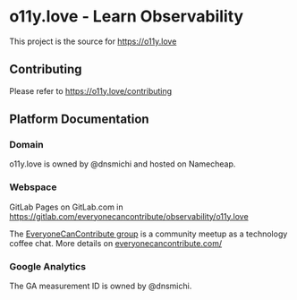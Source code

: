 
# o11y.love - Learn Observability

This project is the source for https://o11y.love

## Contributing

Please refer to https://o11y.love/contributing 

## Platform Documentation

### Domain

o11y.love is owned by @dnsmichi and hosted on Namecheap. 

### Webspace

GitLab Pages on GitLab.com in https://gitlab.com/everyonecancontribute/observability/o11y.love

The [EveryoneCanContribute group](https://gitlab.com/everyonecancontribute) is a community meetup as a technology coffee chat. More details on [everyonecancontribute.com/](https://everyonecancontribute.com/)

### Google Analytics

The GA measurement ID is owned by @dnsmichi. 
